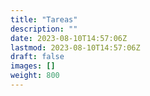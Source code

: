 ```yaml
---
title: "Tareas"
description: ""
date: 2023-08-10T14:57:06Z
lastmod: 2023-08-10T14:57:06Z
draft: false
images: []
weight: 800
---
```

